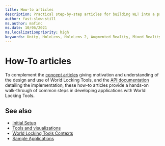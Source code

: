 ```yaml
---
title: How-to articles
description: Practical step-by-step articles for building WLT into a project.
author: fast-slow-still
ms.author: mafinc
ms.date: 10/06/2021
ms.localizationpriority: high
keywords: Unity, HoloLens, HoloLens 2, Augmented Reality, Mixed Reality, ARCore, ARKit, development, MRTK
---
```


# How-To articles

To complement the [concept articles](Concepts.md) giving motivation and understanding of the design and use of World Locking Tools, and the [API documentation](../api_doc/Architecture.md) detailing the implementation, these how-to articles provide a hands-on walk-through of common steps in developing applications with World Locking Tools.

## See also

* [Initial Setup](HowTos/InitialSetup.md)
* [Tools and visualizations](HowTos/Tools.md)
* [World Locking Tools Contexts](HowTos/WorldLockingContext.md)
* [Sample Applications](HowTos/SampleApplications.md)
